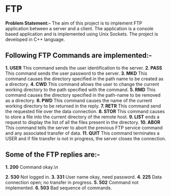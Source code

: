 # FTP
**Problem Statement:-** The aim of this project is to implement FTP application between a server and a client. The application is a console based application and is implemented using Unix Sockets. The project is developed in C++ language.

## Following FTP Commands are implemented:-

**1.	USER**  This command sends the user identification to the server.
**2.	PASS**  This command sends the user password to the server.
**3.  MKD**   This command causes the directory specified in the path name to be created as a directory.
**4.	CWD**   This command allows the user to change the current working directory to the path specified with the command.
**5.	RMD**   This command causes the directory specified in the path-name to be removed as a directory.
**6.	PWD**   This command causes the name of the current working directory to be returned in the reply.
**7.	RETR**  This command send the requested file over the data connection.
**8.	STOR**  This command causes to store a file into the current directory of the remote host.
**9.	LIST**  ends a request to display the list of all the files present in the directory.
**10.	ABOR**  This command tells the server to abort the previous FTP service command and any associated transfer of data.
**11.	QUIT**  This command terminates a USER and if file transfer is not in progress, the server closes the connection.

## Some of the FTP replies are:-
**1.	200**	  Command okay.\n

**2.	530** 	Not logged in.
**3.	331** 	User name okay, need password.
**4.	225** 	Data connection open; no transfer in progress.
**5.	502** 	Command not implemented.
**6.	503** 	Bad sequence of commands.

